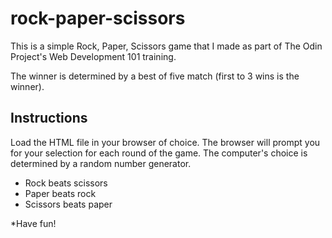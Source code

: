 # rock-paper-scissors
This is  a simple Rock, Paper, Scissors game that I made as part of The Odin Project's Web Development 101 training. 

The winner is determined by a best of five match (first to 3 wins is the winner).

## Instructions
Load the HTML file in your browser of choice. The browser will prompt you for your selection for each round of the game.
The computer's choice is determined by a random number generator.

* Rock beats scissors
* Paper beats rock
* Scissors beats paper

*Have fun!
